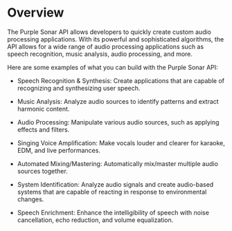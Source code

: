 # Overview

The Purple Sonar API allows developers to quickly create custom audio processing applications. With its powerful and sophisticated algorithms, the API allows for a wide range of audio processing applications such as speech recognition, music analysis, audio processing, and more.

Here are some examples of what you can build with the Purple Sonar API:

- Speech Recognition & Synthesis: Create applications that are capable of recognizing and synthesizing user speech.

- Music Analysis: Analyze audio sources to identify patterns and extract harmonic content.

- Audio Processing: Manipulate various audio sources, such as applying effects and filters.

- Singing Voice Amplification: Make vocals louder and clearer for karaoke, EDM, and live performances.

- Automated Mixing/Mastering: Automatically mix/master multiple audio sources together.

- System Identification: Analyze audio signals and create audio-based systems that are capable of reacting in response to environmental changes.

- Speech Enrichment: Enhance the intelligibility of speech with noise cancellation, echo reduction, and volume equalization.
